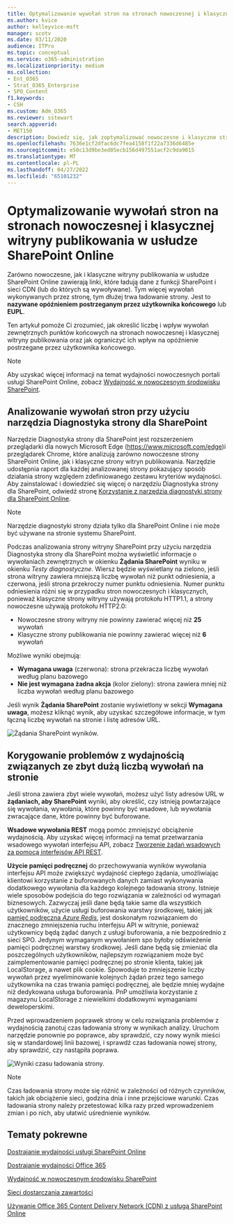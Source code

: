 ```yaml
---
title: Optymalizowanie wywołań stron na stronach nowoczesnej i klasycznej witryny publikowania w usłudze SharePoint Online
ms.author: kvice
author: kelleyvice-msft
manager: scotv
ms.date: 03/11/2020
audience: ITPro
ms.topic: conceptual
ms.service: o365-administration
ms.localizationpriority: medium
ms.collection:
- Ent_O365
- Strat_O365_Enterprise
- SPO_Content
f1.keywords:
- CSH
ms.custom: Adm_O365
ms.reviewer: sstewart
search.appverid:
- MET150
description: Dowiedz się, jak zoptymalizować nowoczesne i klasyczne strony witryny publikowania w usłudze SharePoint Online, ograniczając liczbę wywołań do punktów końcowych usługi SharePoint Online.
ms.openlocfilehash: 7636e1cf2dfac6dc7fea4158f1f22a7336d6485e
ms.sourcegitcommit: e50c13d9be3ed05ecb156d497551acf2c9da9015
ms.translationtype: MT
ms.contentlocale: pl-PL
ms.lasthandoff: 04/27/2022
ms.locfileid: "65101232"
---
```

# <a name="optimize-page-calls-in-sharepoint-online-modern-and-classic-publishing-site-pages"></a>Optymalizowanie wywołań stron na stronach nowoczesnej i klasycznej witryny publikowania w usłudze SharePoint Online

Zarówno nowoczesne, jak i klasyczne witryny publikowania w usłudze SharePoint Online zawierają linki, które ładują dane z funkcji SharePoint i sieci CDN (lub do których są wywoływane). Tym więcej wywołań wykonywanych przez stronę, tym dłużej trwa ładowanie strony. Jest to **nazywane opóźnieniem postrzeganym przez użytkownika końcowego** lub **EUPL**.

Ten artykuł pomoże Ci zrozumieć, jak określić liczbę i wpływ wywołań zewnętrznych punktów końcowych na stronach nowoczesnej i klasycznej witryny publikowania oraz jak ograniczyć ich wpływ na opóźnienie postrzegane przez użytkownika końcowego.

>[!NOTE]
>Aby uzyskać więcej informacji na temat wydajności nowoczesnych portali usługi SharePoint Online, zobacz [Wydajność w nowoczesnym środowisku SharePoint](/sharepoint/modern-experience-performance).

## <a name="use-the-page-diagnostics-for-sharepoint-tool-to-analyze-page-calls"></a>Analizowanie wywołań stron przy użyciu narzędzia Diagnostyka strony dla SharePoint

Narzędzie Diagnostyka strony dla SharePoint jest rozszerzeniem przeglądarki dla nowych Microsoft Edge (https://www.microsoft.com/edge)i przeglądarek Chrome, które analizują zarówno nowoczesne strony SharePoint Online, jak i klasyczne strony witryn publikowania. Narzędzie udostępnia raport dla każdej analizowanej strony pokazujący sposób działania strony względem zdefiniowanego zestawu kryteriów wydajności. Aby zainstalować i dowiedzieć się więcej o narzędziu Diagnostyka strony dla SharePoint, odwiedź stronę [Korzystanie z narzędzia diagnostyki strony dla SharePoint Online](page-diagnostics-for-spo.md).

>[!NOTE]
>Narzędzie diagnostyki strony działa tylko dla SharePoint Online i nie może być używane na stronie systemu SharePoint.

Podczas analizowania strony witryny SharePoint przy użyciu narzędzia Diagnostyka strony dla SharePoint można wyświetlić informacje o wywołaniach zewnętrznych w okienku **Żądania SharePoint** wyniku w okienku _Testy diagnostyczne_. Wiersz będzie wyświetlany na zielono, jeśli strona witryny zawiera mniejszą liczbę wywołań niż punkt odniesienia, a czerwona, jeśli strona przekroczy numer punktu odniesienia. Numer punktu odniesienia różni się w przypadku stron nowoczesnych i klasycznych, ponieważ klasyczne strony witryny używają protokołu HTTP1.1, a strony nowoczesne używają protokołu HTTP2.0:

- Nowoczesne strony witryny nie powinny zawierać więcej niż **25** wywołań
- Klasyczne strony publikowania nie powinny zawierać więcej niż **6** wywołań

Możliwe wyniki obejmują:

- **Wymagana uwaga** (czerwona): strona przekracza liczbę wywołań według planu bazowego
- **Nie jest wymagana żadna akcja** (kolor zielony): strona zawiera mniej niż liczba wywołań według planu bazowego

Jeśli wynik **Żądania SharePoint** zostanie wyświetlony w sekcji **Wymagana uwaga**, możesz kliknąć wynik, aby uzyskać szczegółowe informacje, w tym łączną liczbę wywołań na stronie i listę adresów URL.

![Żądania SharePoint wyników.](../media/modern-portal-optimization/pagediag-requests.png)

## <a name="remediate-performance-issues-related-to-too-many-calls-on-a-page"></a>Korygowanie problemów z wydajnością związanych ze zbyt dużą liczbą wywołań na stronie

Jeśli strona zawiera zbyt wiele wywołań, możesz użyć listy adresów URL w **żądaniach, aby SharePoint** wyniki, aby określić, czy istnieją powtarzające się wywołania, wywołania, które powinny być wsadowe, lub wywołania zwracające dane, które powinny być buforowane.

**Wsadowe wywołania REST** mogą pomóc zmniejszyć obciążenie wydajnością. Aby uzyskać więcej informacji na temat przetwarzania wsadowego wywołań interfejsu API, zobacz [Tworzenie żądań wsadowych za pomocą interfejsów API REST](/sharepoint/dev/sp-add-ins/make-batch-requests-with-the-rest-apis).

**Użycie pamięci podręcznej** do przechowywania wyników wywołania interfejsu API może zwiększyć wydajność ciepłego żądania, umożliwiając klientowi korzystanie z buforowanych danych zamiast wykonywania dodatkowego wywołania dla każdego kolejnego ładowania strony. Istnieje wiele sposobów podejścia do tego rozwiązania w zależności od wymagań biznesowych. Zazwyczaj jeśli dane będą takie same dla wszystkich użytkowników, użycie usługi buforowania warstwy środkowej, takiej jak [pamięć podręczna _Azure Redis_](https://azure.microsoft.com/services/cache/), jest doskonałym rozwiązaniem do znacznego zmniejszenia ruchu interfejsu API w witrynie, ponieważ użytkownicy będą żądać danych z usługi buforowania, a nie bezpośrednio z sieci SPO. Jedynym wymaganym wywołaniem spo byłoby odświeżenie pamięci podręcznej warstwy środkowej. Jeśli dane będą się zmieniać dla poszczególnych użytkowników, najlepszym rozwiązaniem może być zaimplementowanie pamięci podręcznej po stronie klienta, takiej jak LocalStorage, a nawet plik cookie. Spowoduje to zmniejszenie liczby wywołań przez wyeliminowanie kolejnych żądań przez tego samego użytkownika na czas trwania pamięci podręcznej, ale będzie mniej wydajne niż dedykowana usługa buforowania. PnP umożliwia korzystanie z magazynu LocalStorage z niewielkimi dodatkowymi wymaganiami deweloperskimi.

Przed wprowadzeniem poprawek strony w celu rozwiązania problemów z wydajnością zanotuj czas ładowania strony w wynikach analizy. Uruchom narzędzie ponownie po poprawce, aby sprawdzić, czy nowy wynik mieści się w standardowej linii bazowej, i sprawdź czas ładowania nowej strony, aby sprawdzić, czy nastąpiła poprawa.

![Wyniki czasu ładowania strony.](../media/modern-portal-optimization/pagediag-page-load-time.png)

>[!NOTE]
>Czas ładowania strony może się różnić w zależności od różnych czynników, takich jak obciążenie sieci, godzina dnia i inne przejściowe warunki. Czas ładowania strony należy przetestować kilka razy przed wprowadzeniem zmian i po nich, aby ułatwić uśrednienie wyników.

## <a name="related-topics"></a>Tematy pokrewne

[Dostrajanie wydajności usługi SharePoint Online](tune-sharepoint-online-performance.md)

[Dostrajanie wydajności Office 365](tune-microsoft-365-performance.md)

[Wydajność w nowoczesnym środowisku SharePoint](/sharepoint/modern-experience-performance)

[Sieci dostarczania zawartości](content-delivery-networks.md)

[Używanie Office 365 Content Delivery Network (CDN) z usługą SharePoint Online](use-microsoft-365-cdn-with-spo.md)